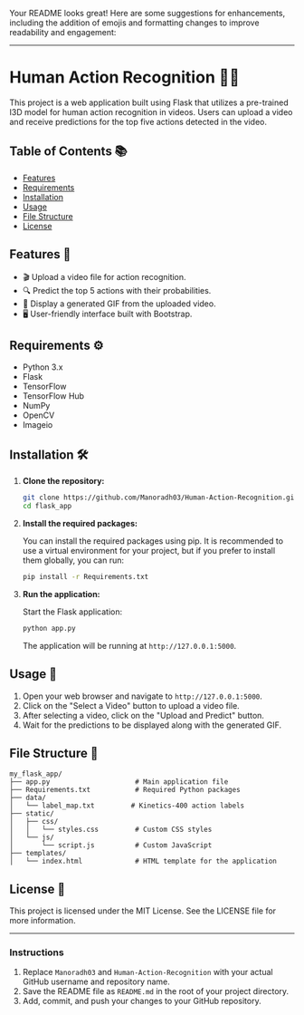 Your README looks great! Here are some suggestions for enhancements, including the addition of emojis and formatting changes to improve readability and engagement:

---

# Human Action Recognition 🎥🤖

This project is a web application built using Flask that utilizes a pre-trained I3D model for human action recognition in videos. Users can upload a video and receive predictions for the top five actions detected in the video.

## Table of Contents 📚

- [Features](#features)
- [Requirements](#requirements)
- [Installation](#installation)
- [Usage](#usage)
- [File Structure](#file-structure)
- [License](#license)

## Features 🌟

- 🎬 Upload a video file for action recognition.
- 🔍 Predict the top 5 actions with their probabilities.
- 🎉 Display a generated GIF from the uploaded video.
- 🖥️ User-friendly interface built with Bootstrap.

## Requirements ⚙️

- Python 3.x
- Flask
- TensorFlow
- TensorFlow Hub
- NumPy
- OpenCV
- Imageio

## Installation 🛠️

1. **Clone the repository:**

   ```bash
   git clone https://github.com/Manoradh03/Human-Action-Recognition.git
   cd flask_app
   ```

2. **Install the required packages:**

   You can install the required packages using pip. It is recommended to use a virtual environment for your project, but if you prefer to install them globally, you can run:

   ```bash
   pip install -r Requirements.txt
   ```

3. **Run the application:**

   Start the Flask application:

   ```bash
   python app.py
   ```

   The application will be running at `http://127.0.0.1:5000`.

## Usage 🚀

1. Open your web browser and navigate to `http://127.0.0.1:5000`.
2. Click on the "Select a Video" button to upload a video file.
3. After selecting a video, click on the "Upload and Predict" button.
4. Wait for the predictions to be displayed along with the generated GIF.

## File Structure 📁

```plaintext
my_flask_app/
├── app.py                     # Main application file
├── Requirements.txt           # Required Python packages
├── data/
│   └── label_map.txt         # Kinetics-400 action labels
├── static/
│   ├── css/
│   │   └── styles.css         # Custom CSS styles
│   └── js/
│       └── script.js          # Custom JavaScript
├── templates/
│   └── index.html             # HTML template for the application
```

## License 📜

This project is licensed under the MIT License. See the LICENSE file for more information.

---

### Instructions

1. Replace `Manoradh03` and `Human-Action-Recognition` with your actual GitHub username and repository name.
2. Save the README file as `README.md` in the root of your project directory.
3. Add, commit, and push your changes to your GitHub repository.
